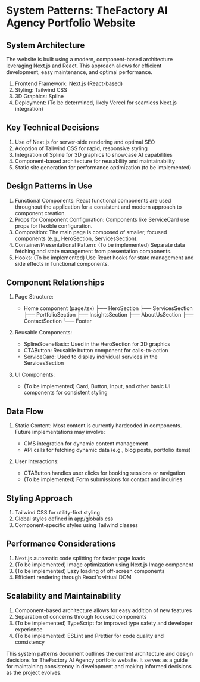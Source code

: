 # System Patterns: TheFactory AI Agency Portfolio Website

## System Architecture
The website is built using a modern, component-based architecture leveraging Next.js and React. This approach allows for efficient development, easy maintenance, and optimal performance.

1. Frontend Framework: Next.js (React-based)
2. Styling: Tailwind CSS
3. 3D Graphics: Spline
4. Deployment: (To be determined, likely Vercel for seamless Next.js integration)

## Key Technical Decisions
1. Use of Next.js for server-side rendering and optimal SEO
2. Adoption of Tailwind CSS for rapid, responsive styling
3. Integration of Spline for 3D graphics to showcase AI capabilities
4. Component-based architecture for reusability and maintainability
5. Static site generation for performance optimization (to be implemented)

## Design Patterns in Use
1. Functional Components: React functional components are used throughout the application for a consistent and modern approach to component creation.
2. Props for Component Configuration: Components like ServiceCard use props for flexible configuration.
3. Composition: The main page is composed of smaller, focused components (e.g., HeroSection, ServicesSection).
4. Container/Presentational Pattern: (To be implemented) Separate data fetching and state management from presentation components.
5. Hooks: (To be implemented) Use React hooks for state management and side effects in functional components.

## Component Relationships
1. Page Structure:
   - Home component (page.tsx)
     ├── HeroSection
     ├── ServicesSection
     ├── PortfolioSection
     ├── InsightsSection
     ├── AboutUsSection
     ├── ContactSection
     └── Footer

2. Reusable Components:
   - SplineSceneBasic: Used in the HeroSection for 3D graphics
   - CTAButton: Reusable button component for calls-to-action
   - ServiceCard: Used to display individual services in the ServicesSection

3. UI Components:
   - (To be implemented) Card, Button, Input, and other basic UI components for consistent styling

## Data Flow
1. Static Content: Most content is currently hardcoded in components. Future implementations may involve:
   - CMS integration for dynamic content management
   - API calls for fetching dynamic data (e.g., blog posts, portfolio items)

2. User Interactions:
   - CTAButton handles user clicks for booking sessions or navigation
   - (To be implemented) Form submissions for contact and inquiries

## Styling Approach
1. Tailwind CSS for utility-first styling
2. Global styles defined in app/globals.css
3. Component-specific styles using Tailwind classes

## Performance Considerations
1. Next.js automatic code splitting for faster page loads
2. (To be implemented) Image optimization using Next.js Image component
3. (To be implemented) Lazy loading of off-screen components
4. Efficient rendering through React's virtual DOM

## Scalability and Maintainability
1. Component-based architecture allows for easy addition of new features
2. Separation of concerns through focused components
3. (To be implemented) TypeScript for improved type safety and developer experience
4. (To be implemented) ESLint and Prettier for code quality and consistency

This system patterns document outlines the current architecture and design decisions for TheFactory AI Agency portfolio website. It serves as a guide for maintaining consistency in development and making informed decisions as the project evolves.
